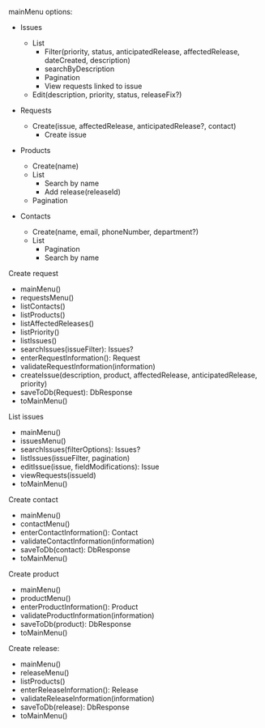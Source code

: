 
mainMenu options:
- Issues
  - List
    - Filter(priority, status, anticipatedRelease, affectedRelease, dateCreated, description)
    - searchByDescription
    - Pagination
    - View requests linked to issue
  - Edit(description, priority, status, releaseFix?)
  
- Requests
  - Create(issue, affectedRelease, anticipatedRelease?, contact)
    - Create issue
- Products
  - Create(name)
  - List
    - Search by name
    - Add release(releaseId)
  - Pagination
- Contacts
  - Create(name, email, phoneNumber, department?)
  - List
    - Pagination
    - Search by name
  

Create request
- mainMenu()
- requestsMenu()
- listContacts()
- listProducts()
- listAffectedReleases()
- listPriority()
- listIssues()
- searchIssues(issueFilter): Issues?
- enterRequestInformation(): Request
- validateRequestInformation(information)
- createIssue(description,
              product,
              affectedRelease,
              anticipatedRelease,
              priority)
- saveToDb(Request): DbResponse
- toMainMenu()


List issues
- mainMenu()
- issuesMenu()
- searchIssues(filterOptions): Issues?
- listIssues(issueFilter, pagination) 
- editIssue(issue, fieldModifications): Issue
- viewRequests(issueId)
- toMainMenu()

Create contact
- mainMenu()
- contactMenu()
- enterContactInformation(): Contact
- validateContactInformation(information)
- saveToDb(contact): DbResponse
- toMainMenu()


Create product
- mainMenu()
- productMenu()
- enterProductInformation(): Product
- validateProductInformation(information)
- saveToDb(product): DbResponse
- toMainMenu()

Create release:
- mainMenu()
- releaseMenu()
- listProducts()
- enterReleaseInformation(): Release
- validateReleaseInformation(information)
- saveToDb(release): DbResponse
- toMainMenu()



